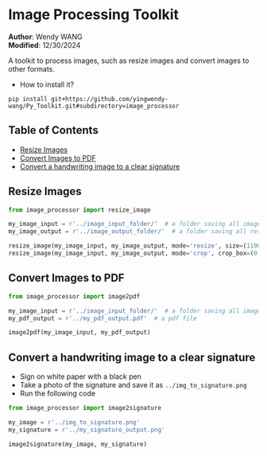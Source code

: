 # Image Processing Toolkit
**Author**: Wendy WANG  
**Modified**: 12/30/2024

A toolkit to process images, such as resize images and convert images to other formats.

- How to install it?

```shell
pip install git+https://github.com/yingwendy-wang/Py_Toolkit.git#subdirectory=image_processor
```


## Table of Contents

- [Resize Images](#resize-images)
- [Convert Images to PDF](#convert-images-to-pdf)
- [Convert a handwriting image to a clear signature](#convert-a-handwriting-image-to-a-clear-signature)

## Resize Images

```python
from image_processor import resize_image

my_image_input = r'../image_input_folder/'  # a folder saving all images to be resized
my_image_output = r'../image_output_folder/'  # a folder saving all resized images

resize_image(my_image_input, my_image_output, mode='resize', size=(1190, 1490))
resize_image(my_image_input, my_image_output, mode='crop', crop_box=(0, 0, 300, 400))
```


## Convert Images to PDF

```python
from image_processor import image2pdf

my_image_input = r'../image_input_folder/'  # a folder saving all images
my_pdf_output = r'../my_pdf_output.pdf'  # a pdf file

image2pdf(my_image_input, my_pdf_output)
```


## Convert a handwriting image to a clear signature

- Sign on white paper with a black pen
- Take a photo of the signature and save it as `../img_to_signature.png`
- Run the following code


```python
from image_processor import image2signature

my_image = r'../img_to_signature.png'
my_signature = r'../my_signature_output.png'

image2signature(my_image, my_signature)
```
